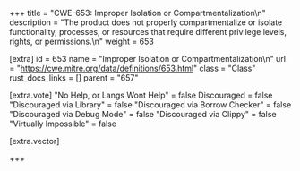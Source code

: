 +++
title = "CWE-653: Improper Isolation or Compartmentalization\n"
description = "The product does not properly compartmentalize or isolate functionality, processes, or resources that require different privilege levels, rights, or permissions.\n"
weight = 653

[extra]
id = 653
name = "Improper Isolation or Compartmentalization\n"
url = "https://cwe.mitre.org/data/definitions/653.html"
class = "Class"
rust_docs_links = []
parent = "657"

[extra.vote]
"No Help, or Langs Wont Help" = false
Discouraged = false
"Discouraged via Library" = false
"Discouraged via Borrow Checker" = false
"Discouraged via Debug Mode" = false
"Discouraged via Clippy" = false
"Virtually Impossible" = false

[extra.vector]

+++